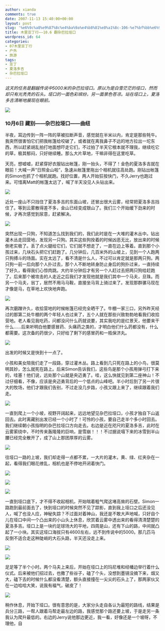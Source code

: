 ```yaml
---
author: xianda
comments: true
date: 2007-11-13 15:40:00+00:00
layout: post
slug: '%e6%9c%a8%e9%87%8c%e4%ba%9a%e4%b8%81%e8%a1%8c-106-%e7%bf%bb%e6%9d%82%e5%b7%b4%e6%8b%89%e5%9e%ad%e5%8f%a3'
title: 木里亚丁行——10.6 翻杂巴拉垭口
wordpress_id: 64
categories:
- 07木里亚丁行
- 户外
- 旅游
tags:
- 亚丁
- 夏洛多吉
- 杂巴拉垭口
---
```


_这天的任务是翻越传说中5000米的杂巴拉垭口。原以为是白雪茫茫的垭口，然而却只有光秃秃的石头。垭口的一面色彩缤纷，另一面景色苍凉。站在垭口上，夏洛多吉清晰地展现在眼前。_

 

![](http://tkfiles.storage.live.com/y1pSlGiGjDE0a0Jb84Pntf0VY8sPf3LW39wFhtQRUb_Rn-p9CARcIcYO_NIZvgg3ISBxm1TZ9Z-NG0)

 

 

### 10月6日 藏别——杂巴拉垭口——曲纽

 

 

半夜，耳边传到一阵一阵的草被拉断声音，感觉就在半米以内，肯定是那些牦牛。我突然很害怕它们把我帐篷给咬破了，或者就在离我鼻子不远的地方拉出一坨东西，所以赶紧胡乱拍打地面想吓走它们，不过拍了半天它根本就不理我，继续吃它的草，极其郁闷，只好继续睡。那么大片草地，干嘛非得在这里吃草。

 

天亮，想嘘嘘，赶紧穿好衣服钻出帐篷，刚一抬头，不得了！金色的夏洛多吉就在眼前！大喊一声“日照金山啦”，急速从帐篷里拖出个相机就往高处跑。刚钻出帐篷的Simon也抓了个相机就跑。找好位置，两人开始狂按快门，不久Jerry也跑过来。可惜离Matt的帐篷太远了，喊了半天没见人头钻出来。

<!-- more -->

![](http://tkfiles.storage.live.com/y1pSlGiGjDE0a3zo4hOos7tGEfZEGKm9ed0-826o9_Ai3SRygb5v45ABoiX7_bTsoFS7s5gZAuIfSQ)

 

近处一座山不只挡住了夏洛多吉的东面山坡，还冒出很大云雾，经常把夏洛多吉挡住了。等到云雾散得差不多，金山已经变成银山了。我们三个开始缓下劲来的时候，才再次感觉到尿意，赶紧解决。

 

![](http://tkfiles.storage.live.com/y1pSlGiGjDE0a1j6L2pZW3A59xguagGjAd8OfTfdBMtTp4kmxisuS6S8OQyPrc7wUszqwrIVM9gcHA)

 

突然出现一只狗，不知道怎么找到我们的，我们此时是在一大堆的灌木丛中。钻出灌木丛走回营地，发现另一只狗。其实这些狗拴着的时候凶恶无比，放出来的时候倒老实极了。丢了点火腿给它们，它们就不想走了，一直在边上等着。直到那个小孩过来，几块石头把它们赶跑了。几分钟后，几百米外的山坡上，见到一个人跑两只狗搏斗的场面。实在太远了，看不清是什么人，不过可以肯定就是那两只狗。两只狗一前一后向那个人扑过去，那个人不断地转身防止身后的狗扑过来，一直持续了好久，看得我们心惊肉跳。大约半分钟后才有另一个人赶过去把两只狗给赶跑了。后来那个被攻击的人走近之后我们才发现他就是我们其中一个马夫，旦珠。而另一个马夫，翁丁，居然不用马马鞍，直接坐马背上骑过来了。发现那群骡马现在才像是马，在草地上欢快地奔跑。

 

![](http://tkfiles.storage.live.com/y1pSlGiGjDE0a0BfMSmn4BWN1NeqxJFwPKYDTjBUcNovcJO9lw7OwUuwqQJQ2fxVTh24ZxzT07rEeI)

 

再次磨蹭许久，收拾营地的时候帐篷已经完全晒干了。牛棚一家三口，另外昨天经过的那第二处牛棚的两个年轻人也过来了，五个人就在那些兴致勃勃地看我们收拾营地。老人看见我吃药，问都没问什么药就说要，其实我吃的是红景天，他要来干什么……后来听明白他要感冒药、头痛药之类的，才明白他们什么药都没有，什么都需要。这次备的药很少，只好给了剩下的感冒药和一瓶保济丸。

 

![](http://tkfiles.storage.live.com/y1pSlGiGjDE0a1MRGnvO7lsMAsGsfekLwHf_BsoScqpEKEbxGsdzG-R5oedFC2KvTz_v3ufifDh_gk)

 

出发的时候又是快到十一点了。

 

小孩和美女陪我们走了一段路，穿过灌木丛。路上看到几只死在路上的小鸟，很莫明其妙，怎么就死在路上。后来Simon告诉我们，这些鸟是那个小孩用弹弓打下来的，哇塞！他们说，远处那个山就是央迈勇了。哇，这么快就见到第二座神山！不过仔细看，不像，应该是央迈勇背后的一个低点的山峰吧。半小时后到了另一片很大的牧场，他们才跟我们告别，不过走没几步路，小孩又跟上来了，继续跟着我们走。

 

![](http://tkfiles.storage.live.com/y1pSlGiGjDE0a3d3_mAmk-Yy9n0EJW547J92KMw6210FLCCreD_jxnN7J7_uTgwlyS6AZrBpekwYX8)

 

一直到爬上一个小坡，视野开阔起来，远远地望见杂巴拉垭口，小孩才独自下山返回去。此时离藏别出发已经一个小时了！可怜的小孩，要自己走半个多小时回去。我们继续朝小孩指明的杂巴拉垭口方向走去。右边是近在咫尺的夏洛多吉，此时在云雾萦绕中，不时传来轰隆隆的巨响，是雪崩！！！不过据说塌下来的冰雪到半山腰已经完全散开了，成了山上那团厚厚的云雾。

 

![](http://tkfiles.storage.live.com/y1pSlGiGjDE0a1La3oYIzIsTl0fdcAa8ePwko3GcbB79Hiki2-4ijiY_aK9SkQUy3VuvEa4EjIg2j4)

 

往垭口一路的上坡，我们却走得一点都不累，一大片的灌木，黄、绿、红夹杂在一起，看得我们眼花缭乱，相机也是不停地开闭着快门。

 

![](http://tkfiles.storage.live.com/y1pSlGiGjDE0a1NHH6CS_vgFPekBpGRRZ2f4hC6Mx7QWCormQyN_ut9IIAoQALEy2UOZ3KFVUZmsTQ)

 

![](http://tkfiles.storage.live.com/y1pSlGiGjDE0a2I003DXQMwONe7zz8xANlmhifPLEJm-xWRUJAM3ShEMJkfIF58_zT17-tM3qErti8)

 

![](http://tkfiles.storage.live.com/y1pSlGiGjDE0a3-wbjyh3fLjPQ5AQESYAVGQK3Ye_XkUEF71uzdIZeQ94ggoHGUXGQPimqShEsjlIM)

 

一直到垭口底下，才不得不收起相机，开始喘着粗气爬这堵高耸的石壁。Simon一路跑到最前面去了，快到垭口的时候突然不见了踪影，直到我上垭口之后还没见人，喊了也没人应，神秘失踪？不过面对着神山，我还是不敢大声地喊，只好自个儿在垭口中间一个凸出来的小山头上休息，欣赏着云雾中透出来的看得清清楚楚的夏洛多吉。垭口上是一块约足球场大的平地，四周是山，还有下山的路，中间就凸起了一小块。其实这垭口海拔只有4600左右，远不到传说中的5000。那几匹马反倒不适合走这种陡峭的大石头路，半天还没走上来。

 

![](http://tkfiles.storage.live.com/y1pSlGiGjDE0a19RwaSvSWtvZ3tVGuBh2ADQ8048KC9vd_yrXAM-wsNwTvJjJaeU4NX3MuCsr3sz_E)

 

![](http://tkfiles.storage.live.com/y1pSlGiGjDE0a2uD1x_xyKx9AsPo6s_YbtfHddYKHeKsAeZOTxSvKJI1X-MSbT5-FkAwCrRWHW8jOA)

 

足足等了半个小时。两个马夫上来后，开始在垭口上的玛尼堆和经幡边举行着什么仪式。后来被他们招过去，也撒了些谷子，磕了个头，没想到墨镜没摘下来，烟又大，磕下去的时候什么都没看清楚，额头直接撞在一尖尖的石头上了，那两家伙又在一边哈哈大笑，说我有福气，破皮了！

 

![](http://tkfiles.storage.live.com/y1pSlGiGjDE0a0HZjidZfHtANYY8GH8BB1FBPwnx7qcEk-o3imvO167WZRj-XRnMXsDScmcpS1JVTE)

 

稍作休息，开始下垭口。很有意思的是，大家分头走自各认为最短的路线，结果是兵分三路，一帮人跟着马帮走最左边的路，我感觉那个路还要上坡，于是走另一条我认为爬升最低的。右边的Jerry说他那边更近，我一看，好像还是一个坡呀，不理他，自
